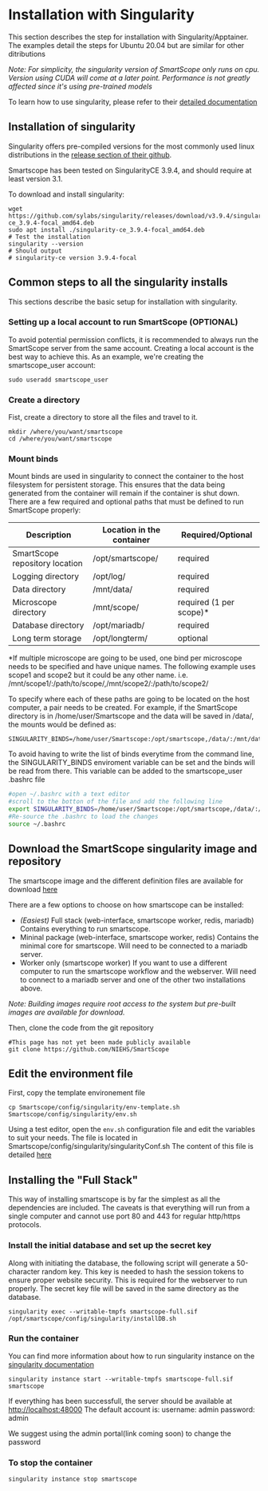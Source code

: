 # Installation with Singularity

This section describes the step for installation with Singularity/Apptainer.
The examples detail the steps for Ubuntu 20.04 but are similar for other ditributions

*Note: For simplicity, the singularity version of SmartScope only runs on cpu. Version using CUDA will come at a later point. Performance is not greatly affected since it's using pre-trained models*

To learn how to use singularity, please refer to their [detailed documentation](https://sylabs.io/guides/3.0/user-guide/index.html)

## Installation of singularity
Singularity offers pre-compiled versions for the most commonly used linux distributions in the [release section of their github](https://github.com/sylabs/singularity/releases).

Smartscope has been tested on SingularityCE 3.9.4, and should require at least version 3.1.

To download and install singularity:
```
wget https://github.com/sylabs/singularity/releases/download/v3.9.4/singularity-ce_3.9.4-focal_amd64.deb
sudo apt install ./singularity-ce_3.9.4-focal_amd64.deb
# Test the installation
singularity --version
# Should output
# singularity-ce version 3.9.4-focal
```

## Common steps to all the singularity installs

This sections describe the basic setup for installation with singularity.

### Setting up a local account to run SmartScope (OPTIONAL)

To avoid potential permission conflicts, it is recommended to always run the SmartScope server from the same account.
Creating a local account is the best way to achieve this. As an example, we're creating the smartscope_user account:

```
sudo useradd smartscope_user
```

### Create a directory 
Fist, create a directory to store all the files and travel to it.
```
mkdir /where/you/want/smartscope
cd /where/you/want/smartscope
```

### Mount binds

Mount binds are used in singularity to connect the container to the host filesystem for persistent storage. This ensures that the data being generated from the container will remain if the container is shut down. There are a few required and optional paths that must be defined to run SmartScope properly:

Description | Location in the container | Required/Optional
---|---|---
SmartScope repository location | /opt/smartscope/ | required
Logging directory | /opt/log/ | required
Data directory | /mnt/data/ | required
Microscope directory | /mnt/scope/ | required (1 per scope)*
Database directory | /opt/mariadb/ | required
Long term storage | /opt/longterm/ | optional
*If multiple microscope are going to be used, one bind per microscope needs to be specified and have unique names. The following example uses scope1 and scope2 but it could be any other name. i.e. /mnt/scope1/:/path/to/scope/,/mnt/scope2/:/path/to/scope2/

To specify where each of these paths are going to be located on the host computer, a pair needs to be created. For example, if the SmartScope directory is in /home/user/Smartscope and the data will be saved in /data/, the mounts would be defined as:
```
SINGULARITY_BINDS=/home/user/Smartscope:/opt/smartscope,/data/:/mnt/data/
```
To avoid having to write the list of binds everytime from the command line, the SINGULARITY_BINDS enviroment variable can be set and the binds will be read from there.
This variable can be added to the smartscope_user .bashrc file
```bash
#open ~/.bashrc with a text editor
#scroll to the botton of the file and add the following line
export SINGULARITY_BINDS=/home/user/Smartscope:/opt/smartscope,/data/:/mnt/data/,/data/log/:/opt/logs/,/data/smartscopedb/:/mnt/mariadb/
#Re-source the .bashrc to load the changes
source ~/.bashrc
```

## Download the SmartScope singularity image and repository


The smartscope image and the different definition files are available for download [here](#)

There are a few options to choose on how smartscope can be installed:
- *(Easiest)* Full stack (web-interface, smartscope worker, redis, mariadb)
    Contains everything to run smartscope.
- Mininal package (web-interface, smartscope worker, redis)
    Contains the minimal core for smartscope. Will need to be connected to a mariadb server.
- Worker only (smartscope worker)
    If you want to use a different computer to run the smartscope workflow and the webserver. Will need to connect to a mariadb server and one of the other two installations above.

*Note: Building images require root access to the system but pre-built images are available for download.*

Then, clone the code from the git repository
```
#This page has not yet been made publicly available
git clone https://github.com/NIEHS/SmartScope
```

## Edit the environment file

First, copy the template environement file
```
cp Smartscope/config/singularity/env-template.sh Smartscope/config/singularity/env.sh
```
Using a test editor, open the `env.sh` configuration file and edit the variables to suit your needs.
The file is located in Smartscope/config/singularity/singularityConf.sh
The content of this file is detailed [here](./configFile_singularity.html)

## Installing the "Full Stack"

This way of installing smartscope is by far the simplest as all the dependencies are included. 
The caveats is that everything will run from a single computer and cannot use port 80 and 443 for regular http/https protocols. 

### Install the initial database and set up the secret key

Along with initiating the database, the following script will generate a 50-character random key. This key is needed to hash the session tokens to ensure proper website security. This is required for the webserver to run properly. The secret key file will be saved in the same directory as the database. 
```
singularity exec --writable-tmpfs smartscope-full.sif /opt/smartscope/config/singularity/installDB.sh
```

### Run the container
You can find more information about how to run singularity instance on the [singularity documentation](https://sylabs.io/guides/3.0/user-guide/running_services.html)

```
singularity instance start --writable-tmpfs smartscope-full.sif smartscope
```
If everything has been successfull, the server should be available at [http://localhost:48000](http://localhost:48000)
The default account is:
    username: admin
    password: admin

We suggest using the admin portal(link coming soon) to change the password

### To stop the container

```
singularity instance stop smartscope
```
